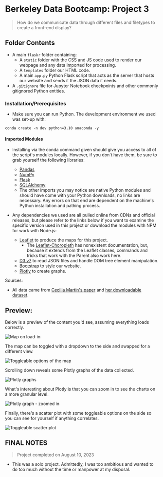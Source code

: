 # Berkeley Data Bootcamp: Project 3
> How do we communicate data through different files and filetypes to create a front-end display?

## Folder Contents
- A main `flaskr` folder containing:
  - A `static` folder with the CSS and JS code used to render our webpage and any data imported for processing.
  - A `templates` folder our HTML code.
  - A main `app.py` Python Flask script that acts as the server that hosts our website and sends it the JSON data it needs.
- A `.gitignore` file for Jupyter Notebook checkpoints and other commonly gitignored Python entities.

### Installation/Prerequisites
- Make sure you can run Python. The development environment we used was set-up with:
```
conda create -n dev python=3.10 anaconda -y
```
#### Imported Modules
- Installing via the conda command given should give you access to all of the script's modules locally. However, if you don't have them, be sure to grab yourself the following libraries:
  - [Pandas](https://pandas.pydata.org/docs/getting_started/install.html)
  - [NumPy](https://numpy.org/install/)
  - [Flask](https://flask.palletsprojects.com/en/2.3.x/installation/)
  - [SQLAlchemy](https://docs.sqlalchemy.org/en/20/intro.html#installation)
  - The other imports you may notice are native Python modules and should have come with your Python downloads, no links are necessary. Any errors on that end are dependent on the machine's Python installation and pathing process.
 
- Any dependencies we used are all pulled online from CDNs and official releases, but please refer to the links below if you want to examine the specific version used in this project or download the modules with NPM for work with Node.js:
  - [Leaflet](https://leafletjs.com/examples/quick-start/) to produce the maps for this project.
    - The [Leaflet-Choropleth](https://github.com/timwis/leaflet-choropleth) has nonexistent documentation, but, because it extends from the Leaflet classes, commands and tricks that work with the Parent also work here. 
  - [D3 v7](https://d3js.org/getting-started#d3-in-vanilla-html) to read JSON files and handle DOM tree element manipulation.
  - [Bootstrap](https://getbootstrap.com/docs/5.3/getting-started/introduction/) to style our website.
  - [Plotly](https://plotly.com/javascript/getting-started/) to create graphs.
 
Sources:
  - All data came from [Cecilia Martin's paper](https://aslopubs.onlinelibrary.wiley.com/doi/pdf/10.1002/lol2.10257) and [her downloadable dataset](https://data.mendeley.com/datasets/6k38hr5zhw/1).

## Preview:

Below is a preview of the content you'd see, assuming everything loads correctly.

![Map on load-in](https://cdn.discordapp.com/attachments/1107347677831778364/1172086605981438014/image.png)

The map can be toggled with a dropdown to the side and swapped for a different view.

![Toggleable options of the map](https://cdn.discordapp.com/attachments/1107347677831778364/1172086924807249960/image.png)

Scrolling down reveals some Plotly graphs of the data collected.

![Plotly graphs](https://cdn.discordapp.com/attachments/1107347677831778364/1172138879697043497/image.png)

What's interesting about Plotly is that you can zoom in to see the charts on a more granular level.

![Plotly graph - zoomed in](https://cdn.discordapp.com/attachments/1107347677831778364/1172139287257567292/image.png)

Finally, there's a scatter plot with some toggleable options on the side so you can see for yourself if anything correlates.

![Toggleable scatter plot](https://cdn.discordapp.com/attachments/1107347677831778364/1172139286922006679/image.png)

## FINAL NOTES
> Project completed on August 10, 2023
- This was a solo project. Admittedly, I was too ambitious and wanted to do too much without the time or manpower at my disposal.
